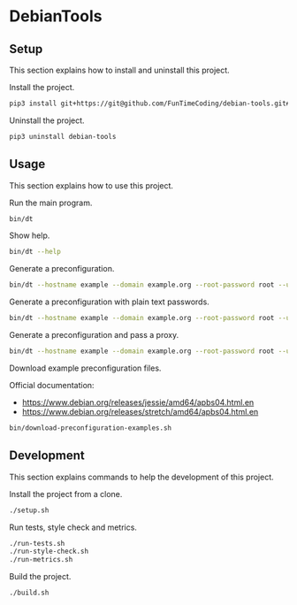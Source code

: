 # DebianTools

## Setup

This section explains how to install and uninstall this project.

Install the project.

```sh
pip3 install git+https://git@github.com/FunTimeCoding/debian-tools.git#egg=debian-tools
```

Uninstall the project.

```sh
pip3 uninstall debian-tools
```


## Usage

This section explains how to use this project.

Run the main program.

```sh
bin/dt
```

Show help.

```sh
bin/dt --help
```

Generate a preconfiguration.

```sh
bin/dt --hostname example --domain example.org --root-password root --user-name example --user-password example --user-real-name "Example User" > preseed.cfg
```

Generate a preconfiguration with plain text passwords.

```sh
bin/dt --hostname example --domain example.org --root-password root --user-name example --user-password example --user-real-name "Example User" --insecure > preseed.cfg
```

Generate a preconfiguration and pass a proxy.

```sh
bin/dt --hostname example --domain example.org --root-password root --user-name example --user-password example --user-real-name "Example User" --proxy http://proxy:8080 > preseed.cfg
```

Download example preconfiguration files.

Official documentation:
- https://www.debian.org/releases/jessie/amd64/apbs04.html.en
- https://www.debian.org/releases/stretch/amd64/apbs04.html.en

```sh
bin/download-preconfiguration-examples.sh
```


## Development

This section explains commands to help the development of this project.

Install the project from a clone.

```sh
./setup.sh
```

Run tests, style check and metrics.

```sh
./run-tests.sh
./run-style-check.sh
./run-metrics.sh
```

Build the project.

```sh
./build.sh
```
